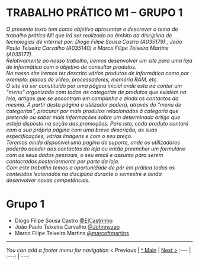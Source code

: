 # TRABALHO PRÁTICO M1 – GRUPO 1

  _O presente texto tem como objetivo apresentar e descrever o tema do trabalho prático M1 que irá ser realizado no âmbito da disciplina de tecnologias de internet por: Diogo Filipe Sousa Castro (A035179) , João Paulo Teixeira Carvalho (A035140)  e Marco Filipe Teixeira Martins (A035177)._                                                                  
  _Relativamente ao nosso trabalho, iremos desenvolver um site para uma loja de informática com o objetivo de consultar produtos._                                                  
  _No nosso site iremos ter descrito vários produtos de informática como por exemplo: placas de vídeo, processadores, memória RAM, etc._                                            
  _O site irá ser constituído por uma página inicial onde esta irá conter um "menu" organizado com todas as categorias de produtos que existem na loja, artigos que se encontram em campanha e ainda os contactos da mesma. A partir desta página o utilizador poderá, através do "menu de categorias", procurar por mais produtos relacionados à categoria que pretende ou saber mais informações sobre um determinado artigo que esteja disposto na seção das promoções. Para isto, cada produto contará com a sua própria página com uma breve descrição, as suas especificações, várias imagens e com o seu preço._                                                                                                                
  _Teremos ainda disponível uma página de suporte, onde os utilizadores poderão aceder aos contactos da loja ou então preencher um formulário com os seus dados pessoais, o seu email e assunto para serem contactados posteriormente por parte da loja._                                                                                                            
  _Com este trabalho temos a oportunidade de pôr em prática todos os conteúdos lecionados na disciplina durante o semestre e ainda desenvolver novas competências._


# Grupo 1

* Diogo Filipe Sousa Castro [@ElCastrinho](https://github.com/ElCastrinho)
* João Paulo Teixeira Carvalho [@Johnnyzao](https://github.com/Johnnyzao)
* Marco Filipe Teixeira Martins [@marcoftmartins](https://github.com/marcoftmartins)

---
_You can add a footer menu for navigation_ 
< Previous | [^ Main](https://github.com/TIWM-TI01/dmj-informatica) | [Next >](interface-utilizador.md)
:--- | :---: | ---: 
